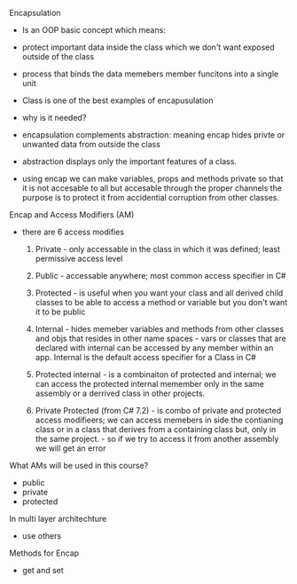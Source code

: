 Encapsulation
- Is an OOP basic concept which means:
- protect important data inside the class which we don't want 
  exposed outside of the class
- process that binds the data memebers 
  member funcitons into a single unit
- Class is one of the best examples of encapusulation

- why is it needed?
- encapsulation complements abstraction:
  meaning encap hides privte or unwanted data
  from outside the class

- abstraction displays only the important features
  of a class.
- using encap we can make variables, props and methods 
  private so that it is not accesable to all but
  accesable through the proper channels
  the purpose is to protect it from accidential corruption from
  other classes.


Encap and Access Modifiers (AM)
- there are 6 access modifies
  1. Private - only accessable in the class in which it was defined; least permissive access level
  2. Public - accessable anywhere; most common access specifier in C#
  3. Protected - is useful when you want your class and all derived child classes to be able to access a method or variable 
                 but you don't want it to be public
  4. Internal - hides memeber variables and methods from other classes and objs that resides in 
                other name spaces - vars or classes that are declared with internal can be accessed by any member within an app.
                Internal is the default access specifier for a Class in C#

  5. Protected internal - is a combinaiton of protected and internal; we can access the protected internal memember only in the same
                          assembly or a derrived class in other projects. 
  6. Private Protected (from C# 7.2) - is combo of private and protected access modifieers; we can access memebers in side the 
                                       contianing class or in a class that derives from a containing class but,
                                       only in the same project.
                                     - so if we try to access it from another assembly we will get an error 


What AMs will be used in this course?
- public
- private
- protected

In multi layer architechture 
- use others

Methods for Encap
- get and set

